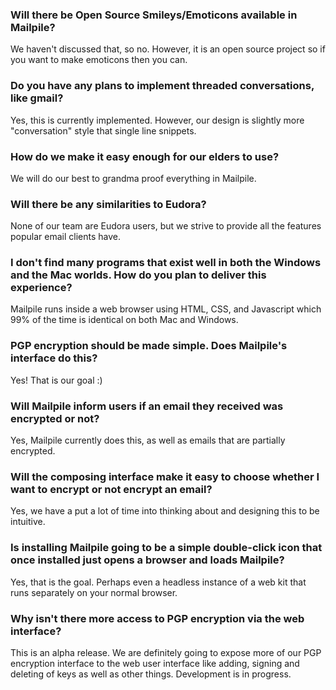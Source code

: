 ### Will there be Open Source Smileys/Emoticons available in Mailpile?

We haven't discussed that, so no. However, it is an open source project so if you want to make emoticons then you can.

### Do you have any plans to implement threaded conversations, like gmail? 

Yes, this is currently implemented. However, our design is slightly more "conversation" style that single line snippets.

### How do we make it easy enough for our elders to use?

We will do our best to grandma proof everything in Mailpile.

### Will there be any similarities to Eudora?

None of our team are Eudora users, but we strive to provide all the features popular email clients have.

### I don't find many programs that exist well in both the Windows and the Mac worlds. How do you plan to deliver this experience?

Mailpile runs inside a web browser using HTML, CSS, and Javascript which 99% of the time is identical on both Mac and Windows. 

### PGP encryption should be made simple. Does Mailpile's interface do this?

Yes! That is our goal :)

### Will Mailpile inform users if an email they received was encrypted or not?

Yes, Mailpile currently does this, as well as emails that are partially encrypted.

### Will the composing interface make it easy to choose whether I want to encrypt or not encrypt an email?

Yes, we have a put a lot of time into thinking about and designing this to be intuitive.

### Is installing Mailpile going to be a simple double-click icon that once installed just opens a browser and loads Mailpile?

Yes, that is the goal. Perhaps even a headless instance of a web kit that runs separately on your normal browser.

### Why isn't there more access to PGP encryption via the web interface?

This is an alpha release. We are definitely going to expose more of our PGP encryption interface to the web user interface like adding, signing and deleting of keys as well as other things. Development is in progress.